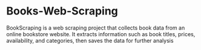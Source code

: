 # Books-Web-Scraping
BookScraping is a web scraping project that collects book data from an online bookstore website. It extracts information such as book titles, prices, availability, and categories, then saves the data for further analysis
